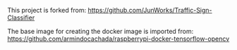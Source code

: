 This project is forked from:
https://github.com/JunWorks/Traffic-Sign-Classifier


The base image for creating the docker image is imported from:
https://github.com/armindocachada/raspberrypi-docker-tensorflow-opencv
